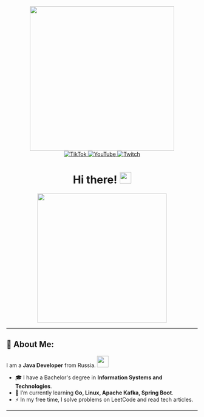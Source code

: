 <div id="header" align="center"> 
  <img src="https://media.giphy.com/media/JR7iS0j2YwfW9mopu3/giphy.gif" width="380"/> 
</div>
<div id="badges" align="center">
  <a href="#">
    <img src="https://img.shields.io/badge/TikTok-black?logo=tiktok&logoColor=white&style=flat" alt="TikTok"/>
  </a>
  <a href="#">
    <img src="https://img.shields.io/badge/YouTube-red?logo=YouTube&logoColor=white&style=flat" alt="YouTube"/>
  </a>
  <a href="#">
    <img src="https://img.shields.io/badge/Twitch-purple?logo=Twitch&logoColor=white&style=flat" alt="Twitch"/>
  </a>
</div>

<div align="center">
  <img src="https://img.shields.io/github/watchers/MAGistR-bit/MAGistR-bit?label=Profile%20views&style=social" alt=""/>
  <h1>
     Hi there! <img src="https://media.giphy.com/media/hvRJCLFzcasrR4ia7z/giphy.gif" width="30px">
  </h1>
 <img src="https://media.giphy.com/media/cmCEsJZHYBPels360q/giphy.gif" width="340px"/>
</div>  

---
## 🚀 About Me:
I am a **Java Developer** from Russia. <img src="https://media.giphy.com/media/W43Agp2vwvtYUBIDgc/giphy.gif" width="30">
- 🎓 I have a Bachelor's degree in **Information Systems and Technologies**.
- 🔭 I’m currently learning **Go, Linux, Apache Kafka, Spring Boot**.
- :zap: In my free time, I solve problems on LeetCode and read tech articles.
---


<!--
**MAGistR-bit/MAGistR-bit** is a ✨ _special_ ✨ repository because its `README.md` (this file) appears on your GitHub profile.

Here are some ideas to get you started:

- 🔭 I’m currently working on ...
- 🌱 I’m currently learning ...
- 👯 I’m looking to collaborate on ...
- 🤔 I’m looking for help with ...
- 💬 Ask me about ...
- 📫 How to reach me: ...
- 😄 Pronouns: ...
- ⚡ Fun fact: ...
-->
